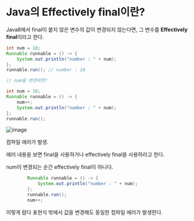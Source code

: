 # Java의 Effectively final이란?
Java8에서 final이 붙지 않은 변수의 값이 변경되지 않는다면, 그 변수를 **Effectively final**이라고 한다.

```java
int num = 10;
Runnable runnable = () -> {
    System.out.println("number : " + num);
};
runnable.run(); // number : 10

// num을 변경하면?

int num = 10;
Runnable runnable = () -> {
    num++;
    System.out.println("number : " + num);
};
runnable.run(); 
```
![image](https://user-images.githubusercontent.com/82895809/230246123-26034cdb-a9b6-49c7-8de2-dcd2c81709a4.png)


컴파일 에러가 발생.

에러 내용을 보면 final을 사용하거나 effectively final을 사용하라고 한다.

num이 변경되는 순간 effectively final이 아니다.

```java
		Runnable runnable = () -> {
			System.out.println("number : " + num);
		};
		runnable.run();
		num++;
```
이렇게 람다 표현식 밖에서 값을 변경해도 동일한 컴파일 에러가 발생한다.
